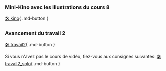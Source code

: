 ### Mini-Kino avec les illustrations du cours 8
[🛠️ kino](exercices_ae/kino){ .md-button }   <br>   

### Avancement du travail 2   
[🛠️ travail2](exercices_ae/travail2){ .md-button }   <br>   

Si vous n'avez pas le cours de vidéo, fiez-vous aux consignes suivantes: 
[🛠️ travail2_solo](exercices_ae/travail2_solo){ .md-button }   <br>   
